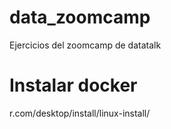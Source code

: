 # data_zoomcamp
Ejercicios del zoomcamp de datatalk 

# Instalar docker  
r.com/desktop/install/linux-install/
